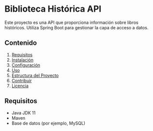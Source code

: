 # Biblioteca Histórica API

Este proyecto es una API que proporciona información sobre libros históricos. Utiliza Spring Boot para gestionar la capa de acceso a datos.

## Contenido

1. [Requisitos](#requisitos)
2. [Instalación](#instalación)
3. [Configuración](#configuración)
4. [Uso](#uso)
5. [Estructura del Proyecto](#estructura-del-proyecto)
6. [Contribuir](#contribuir)
7. [Licencia](#licencia)

## Requisitos

- Java JDK 11
- Maven
- Base de datos (por ejemplo, MySQL)

